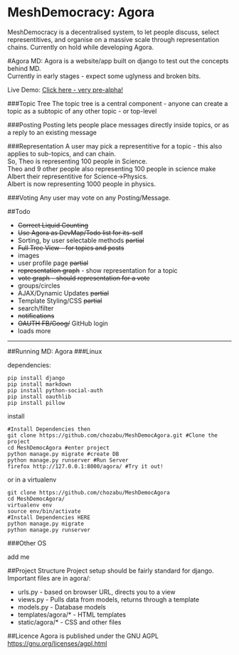 MeshDemocracy: Agora
==============================
MeshDemocracy is a decentralised system, to let people discuss, select representitives, and organise on a massive scale through representation chains. Currently on hold while developing Agora.

#Agora
MD: Agora is a website/app built on django to test out the  concepts behind MD.  
Currently in early stages - expect some uglyness and broken bits.  

Live Demo: [Click here - very pre-alpha!](http://meshdemocracy.org/)

###Topic Tree
The topic tree is a central component - anyone can create a topic as a subtopic of any other topic - or top-level

###Posting
Posting lets people place messages directly inside topics, or as a reply to an existing message

###Representation
A user may pick a representitive for a topic - this also applies to sub-topics, and can chain.  
So, Theo is representing 100 people in Science.  
Theo and 9 other people also representing 100 people in science make Albert their representitive for Science->Physics.  
Albert is now representing 1000 people in physics.

###Voting
Any user may vote on any Posting/Message.

##Todo
- ~~Correct Liquid Counting~~
- ~~Use Agora as DevMap/Todo list for its-self~~
- Sorting, by user selectable methods ~~partial~~
- ~~Full Tree View - for topics and posts~~
- images
- user profile page ~~partial~~
- ~~representation graph~~ - show representation for a topic
- ~~vote graph - should representation for a vote~~
- groups/circles
- AJAX/Dynamic Updates ~~partial~~
- Template Styling/CSS ~~partial~~
- search/filter
- ~~notifications~~
- ~~OAUTH FB/Goog/~~ GitHub login
- loads more

----------------------------
##Running MD: Agora
###Linux

dependencies:

    pip install django 
    pip install markdown
    pip install python-social-auth
    pip install oauthlib
    pip install pillow

install

    #Install Dependencies then
    git clone https://github.com/chozabu/MeshDemocAgora.git #Clone the project
    cd MeshDemocAgora #enter project
    python manage.py migrate #create DB
    python manage.py runserver #Run Server
    firefox http://127.0.0.1:8000/agora/ #Try it out!
    
or in a virtualenv

    git clone https://github.com/chozabu/MeshDemocAgora
    cd MeshDemocAgora/
    virtualenv env
    source env/bin/activate
    #Install Dependencies HERE
    python manage.py migrate
    python manage.py runserver

###Other OS

add me


##Project Structure
Project setup should be fairly standard for django.
Important files are in agora/:  
- urls.py - based on browser URL, directs you to a view
- views.py - Pulls data from models, returns through a template
- models.py - Database models
- templates/agora/* - HTML templates
- static/agora/* - CSS and other files

##Licence
Agora is published under the GNU AGPL  
https://gnu.org/licenses/agpl.html  
